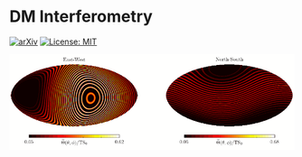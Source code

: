 # DM Interferometry

[![arXiv](https://img.shields.io/badge/arXiv-2009.00011%20-green.svg)](https://arxiv.org/abs/2009.XXXXX)
[![License: MIT](https://img.shields.io/badge/License-MIT-yellow.svg)](https://opensource.org/licenses/MIT)

![Example](https://github.com/joshwfoster/DM_Interferometry/blob/master/Localization_Animation.gif "Daily Axion Localization")
